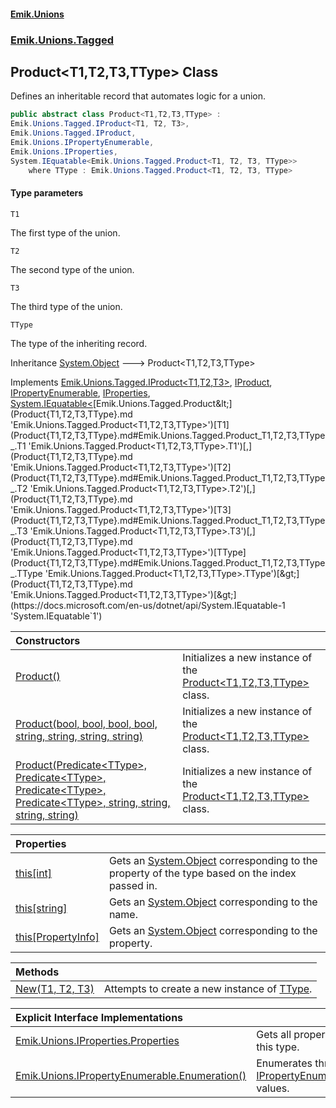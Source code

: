 #### [Emik.Unions](index.md 'index')
### [Emik.Unions.Tagged](Emik.Unions.Tagged.md 'Emik.Unions.Tagged')

## Product<T1,T2,T3,TType> Class

Defines an inheritable record that automates logic for a union.

```csharp
public abstract class Product<T1,T2,T3,TType> :
Emik.Unions.Tagged.IProduct<T1, T2, T3>,
Emik.Unions.Tagged.IProduct,
Emik.Unions.IPropertyEnumerable,
Emik.Unions.IProperties,
System.IEquatable<Emik.Unions.Tagged.Product<T1, T2, T3, TType>>
    where TType : Emik.Unions.Tagged.Product<T1, T2, T3, TType>
```
#### Type parameters

<a name='Emik.Unions.Tagged.Product_T1,T2,T3,TType_.T1'></a>

`T1`

The first type of the union.

<a name='Emik.Unions.Tagged.Product_T1,T2,T3,TType_.T2'></a>

`T2`

The second type of the union.

<a name='Emik.Unions.Tagged.Product_T1,T2,T3,TType_.T3'></a>

`T3`

The third type of the union.

<a name='Emik.Unions.Tagged.Product_T1,T2,T3,TType_.TType'></a>

`TType`

The type of the inheriting record.

Inheritance [System.Object](https://docs.microsoft.com/en-us/dotnet/api/System.Object 'System.Object') &#129106; Product<T1,T2,T3,TType>

Implements [Emik.Unions.Tagged.IProduct&lt;](IProduct{T1,T2,T3}.md 'Emik.Unions.Tagged.IProduct<T1,T2,T3>')[T1](Product{T1,T2,T3,TType}.md#Emik.Unions.Tagged.Product_T1,T2,T3,TType_.T1 'Emik.Unions.Tagged.Product<T1,T2,T3,TType>.T1')[,](IProduct{T1,T2,T3}.md 'Emik.Unions.Tagged.IProduct<T1,T2,T3>')[T2](Product{T1,T2,T3,TType}.md#Emik.Unions.Tagged.Product_T1,T2,T3,TType_.T2 'Emik.Unions.Tagged.Product<T1,T2,T3,TType>.T2')[,](IProduct{T1,T2,T3}.md 'Emik.Unions.Tagged.IProduct<T1,T2,T3>')[T3](Product{T1,T2,T3,TType}.md#Emik.Unions.Tagged.Product_T1,T2,T3,TType_.T3 'Emik.Unions.Tagged.Product<T1,T2,T3,TType>.T3')[&gt;](IProduct{T1,T2,T3}.md 'Emik.Unions.Tagged.IProduct<T1,T2,T3>'), [IProduct](IProduct.md 'Emik.Unions.Tagged.IProduct'), [IPropertyEnumerable](IPropertyEnumerable.md 'Emik.Unions.IPropertyEnumerable'), [IProperties](IProperties.md 'Emik.Unions.IProperties'), [System.IEquatable&lt;](https://docs.microsoft.com/en-us/dotnet/api/System.IEquatable-1 'System.IEquatable`1')[Emik.Unions.Tagged.Product&lt;](Product{T1,T2,T3,TType}.md 'Emik.Unions.Tagged.Product<T1,T2,T3,TType>')[T1](Product{T1,T2,T3,TType}.md#Emik.Unions.Tagged.Product_T1,T2,T3,TType_.T1 'Emik.Unions.Tagged.Product<T1,T2,T3,TType>.T1')[,](Product{T1,T2,T3,TType}.md 'Emik.Unions.Tagged.Product<T1,T2,T3,TType>')[T2](Product{T1,T2,T3,TType}.md#Emik.Unions.Tagged.Product_T1,T2,T3,TType_.T2 'Emik.Unions.Tagged.Product<T1,T2,T3,TType>.T2')[,](Product{T1,T2,T3,TType}.md 'Emik.Unions.Tagged.Product<T1,T2,T3,TType>')[T3](Product{T1,T2,T3,TType}.md#Emik.Unions.Tagged.Product_T1,T2,T3,TType_.T3 'Emik.Unions.Tagged.Product<T1,T2,T3,TType>.T3')[,](Product{T1,T2,T3,TType}.md 'Emik.Unions.Tagged.Product<T1,T2,T3,TType>')[TType](Product{T1,T2,T3,TType}.md#Emik.Unions.Tagged.Product_T1,T2,T3,TType_.TType 'Emik.Unions.Tagged.Product<T1,T2,T3,TType>.TType')[&gt;](Product{T1,T2,T3,TType}.md 'Emik.Unions.Tagged.Product<T1,T2,T3,TType>')[&gt;](https://docs.microsoft.com/en-us/dotnet/api/System.IEquatable-1 'System.IEquatable`1')

| Constructors | |
| :--- | :--- |
| [Product()](Product{T1,T2,T3,TType}..ctor.md 'Emik.Unions.Tagged.Product<T1,T2,T3,TType>.Product()') | Initializes a new instance of the [Product&lt;T1,T2,T3,TType&gt;](Product{T1,T2,T3,TType}.md 'Emik.Unions.Tagged.Product<T1,T2,T3,TType>') class. |
| [Product(bool, bool, bool, bool, string, string, string, string)](Product{T1,T2,T3,TType}..ctor(Boolean,Boolean,Boolean,Boolean,String,String,String,String).md 'Emik.Unions.Tagged.Product<T1,T2,T3,TType>.Product(bool, bool, bool, bool, string, string, string, string)') | Initializes a new instance of the [Product&lt;T1,T2,T3,TType&gt;](Product{T1,T2,T3,TType}.md 'Emik.Unions.Tagged.Product<T1,T2,T3,TType>') class. |
| [Product(Predicate&lt;TType&gt;, Predicate&lt;TType&gt;, Predicate&lt;TType&gt;, Predicate&lt;TType&gt;, string, string, string, string)](Product{T1,T2,T3,TType}..ctor(Predicate{TType},Predicate{TType},Predicate{TType},Predicate{TType},String,String,String,String).md 'Emik.Unions.Tagged.Product<T1,T2,T3,TType>.Product(System.Predicate<TType>, System.Predicate<TType>, System.Predicate<TType>, System.Predicate<TType>, string, string, string, string)') | Initializes a new instance of the [Product&lt;T1,T2,T3,TType&gt;](Product{T1,T2,T3,TType}.md 'Emik.Unions.Tagged.Product<T1,T2,T3,TType>') class. |

| Properties | |
| :--- | :--- |
| [this[int]](Product{T1,T2,T3,TType}.Item(Int32).md 'Emik.Unions.Tagged.Product<T1,T2,T3,TType>.this[int]') | Gets an [System.Object](https://docs.microsoft.com/en-us/dotnet/api/System.Object 'System.Object') corresponding to the property of the type based on the index passed in. |
| [this[string]](Product{T1,T2,T3,TType}.Item(String).md 'Emik.Unions.Tagged.Product<T1,T2,T3,TType>.this[string]') | Gets an [System.Object](https://docs.microsoft.com/en-us/dotnet/api/System.Object 'System.Object') corresponding to the name. |
| [this[PropertyInfo]](Product{T1,T2,T3,TType}.Item(PropertyInfo).md 'Emik.Unions.Tagged.Product<T1,T2,T3,TType>.this[System.Reflection.PropertyInfo]') | Gets an [System.Object](https://docs.microsoft.com/en-us/dotnet/api/System.Object 'System.Object') corresponding to the property. |

| Methods | |
| :--- | :--- |
| [New(T1, T2, T3)](Product{T1,T2,T3,TType}.New(T1,T2,T3).md 'Emik.Unions.Tagged.Product<T1,T2,T3,TType>.New(T1, T2, T3)') | Attempts to create a new instance of [TType](Product{T1,T2,T3,TType}.md#Emik.Unions.Tagged.Product_T1,T2,T3,TType_.TType 'Emik.Unions.Tagged.Product<T1,T2,T3,TType>.TType'). |

| Explicit Interface Implementations | |
| :--- | :--- |
| [Emik.Unions.IProperties.Properties](Product{T1,T2,T3,TType}.Emik.Unions.IProperties.Properties.md 'Emik.Unions.Tagged.Product<T1,T2,T3,TType>.Emik.Unions.IProperties.Properties') | Gets all properties of this type. |
| [Emik.Unions.IPropertyEnumerable.Enumeration()](Product{T1,T2,T3,TType}.Emik.Unions.IPropertyEnumerable.Enumeration.md 'Emik.Unions.Tagged.Product<T1,T2,T3,TType>.Emik.Unions.IPropertyEnumerable.Enumeration()') | Enumerates through a [IPropertyEnumerable](IPropertyEnumerable.md 'Emik.Unions.IPropertyEnumerable')'s values. |
